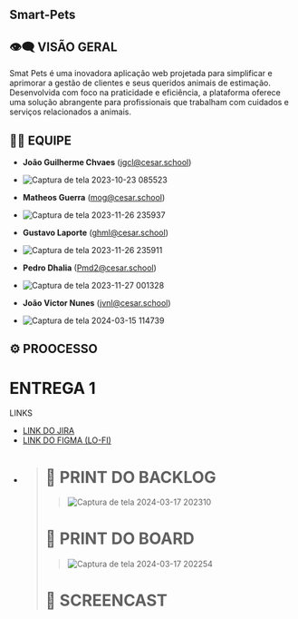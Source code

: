 ## Smart-Pets

## 👁️‍🗨️ VISÃO GERAL

Smat Pets é uma inovadora aplicação web projetada para simplificar e aprimorar a gestão de clientes e seus queridos animais de estimação. Desenvolvida com foco na praticidade e eficiência, a plataforma oferece uma solução abrangente para profissionais que trabalham com cuidados e serviços relacionados a animais.

## 🧑‍💼 EQUIPE
- **João Guilherme Chvaes** (jgcl@cesar.school)
- ![Captura de tela 2023-10-23 085523](https://github.com/JoaoGChaves/Smart-Pets/assets/142994236/6492a69c-7473-4c80-a2d1-f3e0dab9e05f)

- **Matheos Guerra** (mog@cesar.school)
- ![Captura de tela 2023-11-26 235937](https://github.com/JoaoGChaves/Smart-Pets/assets/142994236/40229f84-edd5-4686-a568-01bc698e766b)

- **Gustavo Laporte** (ghml@cesar.school)
- ![Captura de tela 2023-11-26 235911](https://github.com/JoaoGChaves/Smart-Pets/assets/142994236/d2949de2-b259-4da7-a981-737beaba187e)

- **Pedro Dhalia** (Pmd2@cesar.school)
- ![Captura de tela 2023-11-27 001328](https://github.com/JoaoGChaves/Smart-Pets/assets/142994236/f6c69fd7-eb5b-495d-bd08-b5ff80de2ff4)

- **João Victor Nunes** (jvnl@cesar.school)
- ![Captura de tela 2024-03-15 114739](https://github.com/JoaoGChaves/Smart-Pets/assets/142994236/5817a3fa-4ebf-4bfb-a823-2dac6f53b01b)

## ⚙️ PROOCESSO

# ENTREGA 1

<p>LINKS</p>
<ul>
  <li>
    <a  href="https://projetofdsjgcl.atlassian.net/jira/software/projects/SP/boards/2/backlog"
      >LINK DO JIRA</a
    >
  </li>
    <li>
    <a  href="https://www.figma.com/file/XbcnlwvPLJLr6zjYNFuf1v/Smart-Pets-team-library?type=design&node-id=2311-3&mode=design&t=1viI5jyWBSJ7Gumm-0"
      >LINK DO FIGMA (LO-FI)</a
    >
  </li>
  <li>

> # 📸 PRINT DO BACKLOG
>> ![Captura de tela 2024-03-17 202310](https://github.com/JoaoGChaves/Smart-Pets/assets/142994236/8baa2d8d-a697-499c-8de0-fa35ef90e25d)
> # 📸 PRINT DO BOARD
>> ![Captura de tela 2024-03-17 202254](https://github.com/JoaoGChaves/Smart-Pets/assets/142994236/6cd04e39-1ae2-4028-a2c2-8f95ed90bc77)
> # 🎥 SCREENCAST

  
